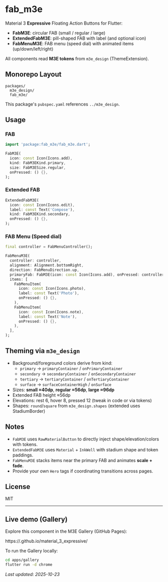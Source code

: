 # fab_m3e

Material 3 **Expressive** Floating Action Buttons for Flutter:

- **FabM3E**: circular FAB (small / regular / large)
- **ExtendedFabM3E**: pill-shaped FAB with label (and optional icon)
- **FabMenuM3E**: FAB menu (speed dial) with animated items (up/down/left/right)

All components read **M3E tokens** from `m3e_design` (ThemeExtension).

## Monorepo Layout

```
packages/
  m3e_design/
  fab_m3e/
```

This package's `pubspec.yaml` references `../m3e_design`.

## Usage

### FAB

```dart
import 'package:fab_m3e/fab_m3e.dart';

FabM3E(
  icon: const Icon(Icons.add),
  kind: FabM3EKind.primary,
  size: FabM3ESize.regular,
  onPressed: () {},
);
```

### Extended FAB

```dart
ExtendedFabM3E(
  icon: const Icon(Icons.edit),
  label: const Text('Compose'),
  kind: FabM3EKind.secondary,
  onPressed: () {},
);
```

### FAB Menu (Speed dial)

```dart
final controller = FabMenuController();

FabMenuM3E(
  controller: controller,
  alignment: Alignment.bottomRight,
  direction: FabMenuDirection.up,
  primaryFab: FabM3E(icon: const Icon(Icons.add), onPressed: controller.toggle),
  items: [
    FabMenuItem(
      icon: const Icon(Icons.photo),
      label: const Text('Photo'),
      onPressed: () {},
    ),
    FabMenuItem(
      icon: const Icon(Icons.note),
      label: const Text('Note'),
      onPressed: () {},
    ),
  ],
);
```

## Theming via `m3e_design`

- Background/foreground colors derive from kind:
  - `primary` → `primaryContainer` / `onPrimaryContainer`
  - `secondary` → `secondaryContainer` / `onSecondaryContainer`
  - `tertiary` → `tertiaryContainer` / `onTertiaryContainer`
  - `surface` → `surfaceContainerHigh` / `onSurface`
- Sizes: **small ≈40dp**, **regular ≈56dp**, **large ≈96dp**
- Extended FAB height ≈56dp
- Elevations: rest 6, hover 8, pressed 12 (tweak in code or via tokens)
- Shapes: `round`/`square` from `m3e_design.shapes` (extended uses StadiumBorder)

## Notes

- `FabM3E` uses `RawMaterialButton` to directly inject shape/elevation/colors with tokens.
- `ExtendedFabM3E` uses `Material` + `InkWell` with stadium shape and token paddings.
- `FabMenuM3E` stacks items near the primary FAB and animates **scale + fade**.
- Provide your own `Hero` tags if coordinating transitions across pages.

## License

MIT


---

## Live demo (Gallery)

Explore this component in the M3E Gallery (GitHub Pages):

https://<your-github-username>.github.io/material_3_expressive/

To run the Gallery locally:

```sh
cd apps/gallery
flutter run -d chrome
```

_Last updated: 2025-10-23_
